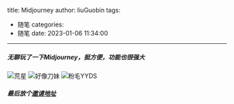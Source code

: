 title: Midjourney
author: liuGuobin
tags:
  - 随笔
categories:
  - 随笔
date: 2023-01-06 11:34:00
---
##### 无聊玩了一下Midjourney，挺方便，功能也很强大
![荒星](https://s2.loli.net/2023/01/06/vBlOqfjzJATF2kG.png#pic_center)
![好像刀妹](https://s2.loli.net/2023/01/07/uTWD6a93ZHOlxLq.png#pic_center)
![粉毛YYDS](https://s2.loli.net/2023/01/06/X1FeICpcr74lkL9.png#pic_center)
##### 最后放个[邀请地址](https://discord.com/invite/midjourney)